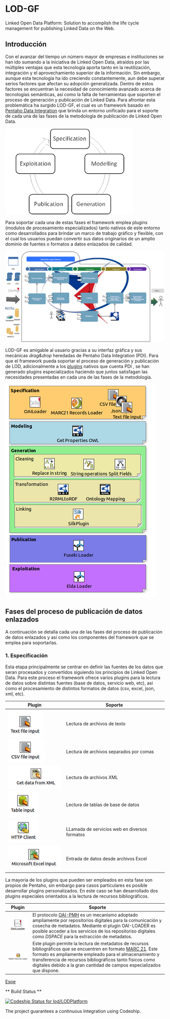 
# LOD-GF #

Linked Open Data Platform: Solution to accomplish the life cycle management for publishing Linked Data on the Web.

## Introducción ##

Con el avanzar del tiempo un número  mayor de empresas e instituciones se han ido sumando a la iniciativa de Linked Open Data, atraídos  por las múltiples ventajas que esta tecnología aporta tanto en la reutilización, integración  y  el aprovechamiento superior de la información. Sin embargo, aunque esta tecnología ha ido creciendo constantemente, aun debe superar serios factores que afectan su adopción generalizada. Dentro de estos factores se encuentran la necesidad de conocimiento avanzado acerca de tecnologías semánticas, así como la falta de herramientas que soporten el proceso de generación y publicación de Linked Data. Para afrontar esta problemática ha surgido LOD-GF,  el cual es un framework basado en [Pentaho Data Integration](http://community.pentaho.com/projects/data-integration/) que brinda un entorno unificado para el soporte de cada una de las fases de la  metodología de publicación de Linked Open Data.

![ImageLOD](./Images/MLOD.png?style=centerme)



Para soportar cada una de estas fases el framework emplea plugins (modulos de procesamiento especializados) tanto nativos de este entorno  como desarrollados para brindar  un marco de trabajo gráfico y flexible, con el cual los usuarios puedan convertir sus datos originarios de  un amplio dominio de fuentes o  formatos a datos enlazados de calidad.


![ImageARQLOD](./Images/MPLUG.png?style=centerme)
                                                


LOD-GF es  amigable al usuario gracias a su interfaz gráfica y sus mecánicas *drag&drop* heredadas de Pentaho Data Integration (PDI). 
Para que el framework  pueda soportar el proceso de generación y publicación de LOD, adicionalmente a los [plugins](http://wiki.pentaho.com/display/EAI/Pentaho+Data+Integration+Steps)  nativos que cuenta PDI , se han generado  plugins especializados haciendo que juntos satisfagan las necesidades presentadas en cada una de las fases de la metodología. 

 ![ImageFramP](./Images/LODGENERALV.png?style=centerme)
 



## Fases del proceso de publicación de datos enlazados ##

A continuación se detalla cada una de las fases del proceso de publicación de datos enlazados y asi como los componentes del framework que se emplea para soportarlas.

### 1. Especificación ###
Esta etapa principalmente se centrar en definir las fuentes de los datos que seran  procesados y convertidos siguiendo los principios de Linked Open Data. Para este proceso el framework ofrece varios  plugins para la lectura de datos sobre distintas fuentes (base de datos, servicio web, etc), asi como el procesamiento de  distintos formatos  de datos (csv, excel, json, xml, etc). 

| Plugin  | Soporte |
|---------|----------|
|  ![TextInput](./Images/TextInput.PNG?style=centermetab)   | Lectura de archivos de texto   |
|  ![CSVInput](./Images/CSVInput.PNG?style=centermetab)     | Lectura de archivos separados por comas    |
|  ![CSVInput](./Images/XMLInput2.PNG?style=centermetab2)     | Lectura de archivos XML    |
|  ![CSVInput](./Images/TableInput.PNG?style=centermetab)   | Lectura de tablas de base de datos    |
|  ![CSVInput](./Images/HTTPInput.PNG?style=centermetab)    | LLamada de servicios web en diversos formatos    |
|  ![CSVInput](./Images/ExcelInput.PNG?style=centermetab2)  | Entrada de datos desde archivos Excel    |






La mayoria de los plugins que pueden ser empleados en esta fase son propios de Pentaho, sin embargo para casos particulares es posible desarrollar plugins personalizados. En este caso se han desarrollado dos plugins especiales orientados a la lectura de  recursos bibliográficos.

| Plugin  | Soporte |
|---------|----------|
|  ![TextInput](./Images/OAI.PNG?style=centermetab3)   | El protocolo  [OAI-PMH](https://www.openarchives.org/pmh/) es un mecanismo adoptado ampliamente por repositorios digitales para la comunicación y cosecha de metadatos. Mediante el plugin OAI-LOADER es posible acceder a los servicios de los repositoriso digitales como *DSPACE* para la extracción de metadatos.   |
|  ![CSVInput](./Images/Marc21.PNG?style=centermetab4)     | Este plugin permite la lectura de metadatos de recursos bibliográficos que se encuentren en  formato [MARC 21](https://www.loc.gov/marc/bibliographic/ecbdspa.html). Este formato es ampliamente empleado para el almacenamiento y transferencia de recursos bibliográficos tanto físicos como digitales debido a la gran cantidad de campos especializados que dispone.    |


[Espe](./Especificación.md)

** Build Status **

[ ![Codeship Status for lod/LODPlatform](https://codeship.com/projects/f70d1860-b628-0132-afb1-32912015c090/status?branch=master)](https://codeship.com/projects/70968)


The project guarantees a continuous Integration using Codeship.

